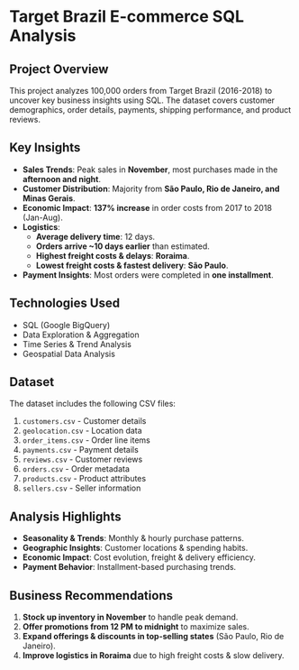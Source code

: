 
# Target Brazil E-commerce SQL Analysis

##  Project Overview
This project analyzes 100,000 orders from Target Brazil (2016-2018) to uncover key business insights using SQL. The dataset covers customer demographics, order details, payments, shipping performance, and product reviews.

## Key Insights
- **Sales Trends**: Peak sales in **November**, most purchases made in the **afternoon and night**.
- **Customer Distribution**: Majority from **São Paulo, Rio de Janeiro, and Minas Gerais**.
- **Economic Impact**: **137% increase** in order costs from 2017 to 2018 (Jan-Aug).
- **Logistics**:
  - **Average delivery time**: 12 days.
  - **Orders arrive ~10 days earlier** than estimated.
  - **Highest freight costs & delays**: **Roraima**.
  - **Lowest freight costs & fastest delivery**: **São Paulo**.
- **Payment Insights**: Most orders were completed in **one installment**.

## Technologies Used
- SQL (Google BigQuery)
- Data Exploration & Aggregation
- Time Series & Trend Analysis
- Geospatial Data Analysis

## Dataset
The dataset includes the following CSV files:
1. `customers.csv` - Customer details
2. `geolocation.csv` - Location data
3. `order_items.csv` - Order line items
4. `payments.csv` - Payment details
5. `reviews.csv` - Customer reviews
6. `orders.csv` - Order metadata
7. `products.csv` - Product attributes
8. `sellers.csv` - Seller information

## Analysis Highlights
- **Seasonality & Trends**: Monthly & hourly purchase patterns.
- **Geographic Insights**: Customer locations & spending habits.
- **Economic Impact**: Cost evolution, freight & delivery efficiency.
- **Payment Behavior**: Installment-based purchasing trends.

## Business Recommendations
1. **Stock up inventory in November** to handle peak demand.
2. **Offer promotions from 12 PM to midnight** to maximize sales.
3. **Expand offerings & discounts in top-selling states** (São Paulo, Rio de Janeiro).
4. **Improve logistics in Roraima** due to high freight costs & slow delivery.

